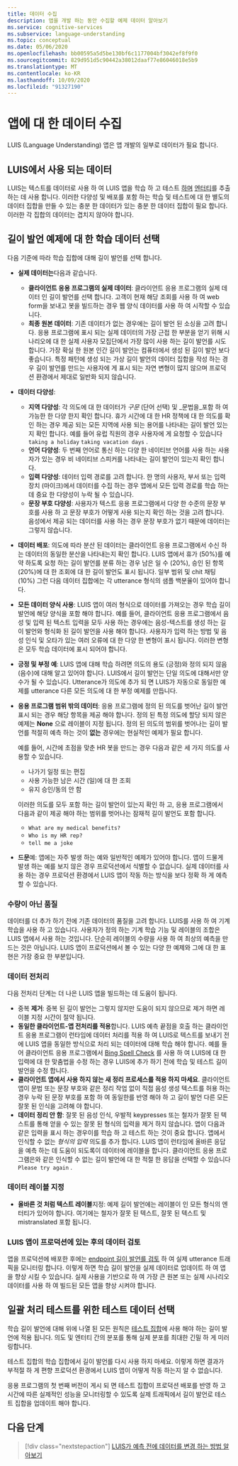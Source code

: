 ```yaml
---
title: 데이터 수집
description: 앱을 개발 하는 동안 수집할 예제 데이터 알아보기
ms.service: cognitive-services
ms.subservice: language-understanding
ms.topic: conceptual
ms.date: 05/06/2020
ms.openlocfilehash: bb00595a5d5be130bf6c1177004bf3042ef8f9f0
ms.sourcegitcommit: 829d951d5c90442a38012daaf77e86046018e5b9
ms.translationtype: MT
ms.contentlocale: ko-KR
ms.lasthandoff: 10/09/2020
ms.locfileid: "91327190"
---
```

# <a name="data-collection-for-your-app"></a>앱에 대 한 데이터 수집

LUIS (Language Understanding) 앱은 앱 개발의 일부로 데이터가 필요 합니다.

## <a name="data-used-in-luis"></a>LUIS에서 사용 되는 데이터

LUIS는 텍스트를 데이터로 사용 하 여 LUIS 앱을 학습 하 고 테스트 [하며](luis-concept-intent.md) [엔터티](luis-concept-entity-types.md)를 추출 하는 데 사용 합니다. 이러한 다양성 및 배포를 포함 하는 학습 및 테스트에 대 한 별도의 데이터 집합을 만들 수 있는 충분 한 데이터가 있는 충분 한 데이터 집합이 필요 합니다.  이러한 각 집합의 데이터는 겹치지 않아야 합니다.

## <a name="training-data-selection-for-example-utterances"></a>길이 발언 예제에 대 한 학습 데이터 선택

다음 기준에 따라 학습 집합에 대해 길이 발언를 선택 합니다.

* **실제 데이터는**다음과 같습니다.
    * **클라이언트 응용 프로그램의 실제 데이터**: 클라이언트 응용 프로그램의 실제 데이터 인 길이 발언를 선택 합니다.  고객이 현재 해당 조회를 사용 하 여 web form을 보내고 봇을 빌드하는 경우 웹 양식 데이터를 사용 하 여 시작할 수 있습니다.
    * **최종 원본 데이터**: 기존 데이터가 없는 경우에는 길이 발언 된 소싱을 고려 합니다.  응용 프로그램에 표시 되는 실제 데이터의 가장 근접 한 부분을 얻기 위해 시나리오에 대 한 실제 사용자 모집단에서 가장 많이 사용 하는 길이 발언를 시도 합니다. 가장 확실 한 원본 인간 길이 발언는 컴퓨터에서 생성 된 길이 발언 보다 좋습니다.  특정 패턴에 생성 되는 가상 길이 발언의 데이터 집합을 작성 하는 경우 길이 발언를 만드는 사용자에 게 표시 되는 자연 변형이 많지 않으며 프로덕션 환경에서 제대로 일반화 되지 않습니다.
* **데이터 다양성**:
    * **지역 다양성**: 각 의도에 대 한 데이터가 _구문_ (단어 선택) 및 _문법을_포함 하 여 가능한 한 다양 한지 확인 합니다.  휴가 시간에 대 한 HR 정책에 대 한 의도를 확인 하는 경우 제공 되는 모든 지역에 사용 되는 용어를 나타내는 길이 발언 있는지 확인 합니다.  예를 들어 유럽 직원의 경우 사용자에 게 요청할 수 있습니다 `taking a holiday` `taking vacation days` .
    * **언어 다양성**: 두 번째 언어로 통신 하는 다양 한 네이티브 언어를 사용 하는 사용자가 있는 경우 비 네이티브 스피커를 나타내는 길이 발언이 있는지 확인 합니다.
    * **입력 다양성**: 데이터 입력 경로를 고려 합니다. 한 명의 사용자, 부서 또는 입력 장치 (마이크)에서 데이터를 수집 하는 경우 앱에서 모든 입력 경로를 학습 하는 데 중요 한 다양성이 누락 될 수 있습니다.
    * **문장 부호 다양성**: 사용자가 텍스트 응용 프로그램에서 다양 한 수준의 문장 부호를 사용 하 고 문장 부호가 어떻게 사용 되는지 확인 하는 것을 고려 합니다. 음성에서 제공 되는 데이터를 사용 하는 경우 문장 부호가 없기 때문에 데이터는 그렇지 않습니다.
* **데이터 배포**: 의도에 따라 분산 된 데이터는 클라이언트 응용 프로그램에서 수신 하는 데이터의 동일한 분산을 나타내는지 확인 합니다. LUIS 앱에서 휴가 (50%)를 예약 하도록 요청 하는 길이 발언를 분류 하는 경우 남은 일 수 (20%), 승인 된 항목 (20%)에 대 한 조회에 대 한 길이 발언도 표시 됩니다. 일부 범위 및 chit 채팅 (10%) 그런 다음 데이터 집합에는 각 utterance 형식의 샘플 백분율이 있어야 합니다.
* **모든 데이터 양식 사용**: LUIS 앱이 여러 형식으로 데이터를 가져오는 경우 학습 길이 발언에 해당 양식을 포함 해야 합니다. 예를 들어, 클라이언트 응용 프로그램에서 음성 및 입력 된 텍스트 입력을 모두 사용 하는 경우에는 음성-텍스트를 생성 하는 길이 발언와 형식화 된 길이 발언을 사용 해야 합니다.  사용자가 입력 하는 방법 및 음성 인식 및 오타가 있는 여러 오류에 대 한 다양 한 변형이 표시 됩니다.  이러한 변형은 모두 학습 데이터에 표시 되어야 합니다.
* **긍정 및 부정 예**: LUIS 앱에 대해 학습 하려면 의도의 용도 (긍정)와 정의 되지 않음 (음수)에 대해 알고 있어야 합니다. LUIS에서 길이 발언는 단일 의도에 대해서만 양수가 될 수 있습니다. Utterance가 의도에 추가 되 면 LUIS가 자동으로 동일한 예제를 utterance 다른 모든 의도에 대 한 부정 예제를 만듭니다.
* **응용 프로그램 범위 밖의 데이터**: 응용 프로그램에 정의 된 의도를 벗어난 길이 발언 표시 되는 경우 해당 항목을 제공 해야 합니다. 정의 된 특정 의도에 할당 되지 않은 예제는 **None** 으로 레이블이 지정 됩니다.  정의 된 의도의 범위를 벗어나는 길이 발언를 적절히 예측 하는 것이 **없는** 경우에는 현실적인 예제가 필요 합니다.

    예를 들어, 시간에 초점을 맞춘 HR 봇을 만드는 경우 다음과 같은 세 가지 의도를 사용할 수 있습니다.
    * 나가기 일정 또는 편집
    * 사용 가능한 남은 시간 (일)에 대 한 조회
    * 유지 승인/동의 안 함

    이러한 의도를 모두 포함 하는 길이 발언이 있는지 확인 하 고, 응용 프로그램에서 다음과 같이 제공 해야 하는 범위를 벗어나는 잠재적 길이 발언도 포함 합니다.
    * `What are my medical benefits?`
    * `Who is my HR rep?`
    * `tell me a joke`
* **드문**예: 앱에는 자주 발생 하는 예와 일반적인 예제가 있어야 합니다.  앱이 드물게 발생 하는 예를 보지 않은 경우 프로덕션에서 식별할 수 없습니다. 실제 데이터를 사용 하는 경우 프로덕션 환경에서 LUIS 앱이 작동 하는 방식을 보다 정확 하 게 예측할 수 있습니다.

### <a name="quality-instead-of-quantity"></a>수량이 아닌 품질

데이터를 더 추가 하기 전에 기존 데이터의 품질을 고려 합니다.  LUIS를 사용 하 여 기계 학습을 사용 하 고 있습니다.  사용자가 정의 하는 기계 학습 기능 및 레이블의 조합은 LUIS 앱에서 사용 하는 것입니다.  단순히 레이블의 수량을 사용 하 여 최상의 예측을 만드는 것은 아닙니다.  LUIS 앱이 프로덕션에서 볼 수 있는 다양 한 예제와 그에 대 한 표현은 가장 중요 한 부분입니다.

### <a name="preprocessing-data"></a>데이터 전처리

다음 전처리 단계는 더 나은 LUIS 앱을 빌드하는 데 도움이 됩니다.

* 중복 **제거**: 중복 된 길이 발언는 그렇지 않지만 도움이 되지 않으므로 제거 하면 레이블 지정 시간이 절약 됩니다.
* **동일한 클라이언트-앱 전처리를 적용**합니다. LUIS 예측 끝점을 호출 하는 클라이언트 응용 프로그램이 런타임에 데이터 처리를 적용 하 여 LUIS로 텍스트를 보내기 전에 LUIS 앱을 동일한 방식으로 처리 되는 데이터에 대해 학습 해야 합니다. 예를 들어 클라이언트 응용 프로그램에서 [Bing Spell Check](../bing-spell-check/overview.md) 를 사용 하 여 LUIS에 대 한 입력에 대 한 맞춤법을 수정 하는 경우 LUIS에 추가 하기 전에 학습 및 테스트 길이 발언을 수정 합니다.
* **클라이언트 앱에서 사용 하지 않는 새 정리 프로세스를 적용 하지 마세요**. 클라이언트 앱이 문법 또는 문장 부호와 같은 정리 작업 없이 직접 음성 생성 텍스트를 허용 하는 경우 누락 된 문장 부호를 포함 하 여 동일한를 반영 해야 하 고 길이 발언 다른 모든 잘못 된 인식을 고려해 야 합니다.
* **데이터 정리 안 함**: 잘못 된 음성 인식, 우발적 keypresses 또는 철자가 잘못 된 텍스트를 통해 얻을 수 있는 잘못 된 형식의 입력을 제거 하지 않습니다. 앱이 다음과 같은 입력을 표시 하는 경우이를 학습 하 고 테스트 하는 것이 중요 합니다. 앱에서 인식할 수 없는 _형식의 입력_ 의도를 추가 합니다. LUIS 앱이 런타임에 올바른 응답을 예측 하는 데 도움이 되도록이 데이터에 레이블을 합니다. 클라이언트 응용 프로그램은와 같은 인식할 수 없는 길이 발언에 대 한 적절 한 응답을 선택할 수 있습니다 `Please try again` .

### <a name="labeling-data"></a>데이터 레이블 지정

* **올바른 것 처럼 텍스트 레이블**지정: 예제 길이 발언에는 레이블이 인 모든 형식의 엔터티가 있어야 합니다. 여기에는 철자가 잘못 된 텍스트, 잘못 된 텍스트 및 mistranslated 포함 됩니다.

### <a name="data-review-after-luis-app-is-in-production"></a>LUIS 앱이 프로덕션에 있는 후의 데이터 검토

앱을 프로덕션에 배포한 후에는 [endpoint 길이 발언를 검토](luis-concept-review-endpoint-utterances.md) 하 여 실제 utterance 트래픽을 모니터링 합니다.  이렇게 하면 학습 길이 발언을 실제 데이터로 업데이트 하 여 앱을 향상 시킬 수 있습니다. 실제 사용을 기반으로 하 여 가장 큰 원본 또는 실제 시나리오 데이터를 사용 하 여 빌드된 모든 앱을 향상 시켜야 합니다.

## <a name="test-data-selection-for-batch-testing"></a>일괄 처리 테스트를 위한 테스트 데이터 선택

학습 길이 발언에 대해 위에 나열 된 모든 원칙은 [테스트 집합](luis-concept-batch-test.md)에 사용 해야 하는 길이 발언에 적용 됩니다. 의도 및 엔터티 간의 분포를 통해 실제 분포를 최대한 긴밀 하 게 미러링합니다.

테스트 집합의 학습 집합에서 길이 발언를 다시 사용 하지 마세요. 이렇게 하면 결과가 부적절 하 게 편향 프로덕션 환경에서 LUIS 앱이 어떻게 작동 하는지 알 수 없습니다.

응용 프로그램의 첫 번째 버전이 게시 되 면 테스트 집합이 프로덕션 배포를 반영 하 고 시간에 따른 실제적인 성능을 모니터링할 수 있도록 실제 트래픽에서 길이 발언로 테스트 집합을 업데이트 해야 합니다.

## <a name="next-steps"></a>다음 단계

> [!div class="nextstepaction"]
> [LUIS가 예측 전에 데이터를 변경 하는 방법 알아보기](luis-concept-data-alteration.md)

